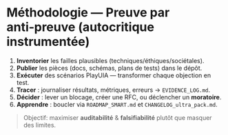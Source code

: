 # Méthodologie — Preuve par anti‑preuve (autocritique instrumentée)
1) **Inventorier** les failles plausibles (techniques/éthiques/sociétales).
2) **Publier** les pièces (docs, schémas, plans de tests) dans le dépôt.
3) **Exécuter** des scénarios PlayUIA — transformer chaque objection en test.
4) **Tracer** : journaliser résultats, métriques, erreurs → `EVIDENCE_LOG.md`.
5) **Décider** : lever un blocage, créer une RFC, ou déclencher un **moratoire**.
6) **Apprendre** : boucler via `ROADMAP_SMART.md` et `CHANGELOG_ultra_pack.md`.

> Objectif: maximiser **auditabilité** & **falsifiabilité** plutôt que masquer des limites.
